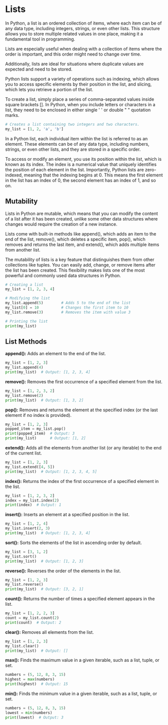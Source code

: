 # **Lists**

In Python, a list is an ordered collection of items, where each item can be of any data type, including integers, strings, or even other lists. This structure allows you to store multiple related values in one place, making it a fundamental tool in programming.

Lists are especially useful when dealing with a collection of items where the order is important, and this order might need to change over time.

Additionally, lists are ideal for situations where duplicate values are expected and need to be stored.

Python lists support a variety of operations such as indexing, which allows you to access specific elements by their position in the list, and slicing, which lets you retrieve a portion of the list.

To create a list, simply place a series of comma-separated values inside square brackets []. In Python, when you include letters or characters in a list, they need to be enclosed in either single ' ' or double " " quotation marks.

```python
# Creates a list containing two integers and two characters.
my_list = [1, 2, 'a', 'b'] 
```

In a Python list, each individual item within the list is referred to as an element. These elements can be of any data type, including numbers, strings, or even other lists, and they are stored in a specific order.

To access or modify an element, you use its position within the list, which is known as its index. The index is a numerical value that uniquely identifies the position of each element in the list. Importantly, Python lists are zero-indexed, meaning that the indexing begins at 0. This means the first element in the list has an index of 0, the second element has an index of 1, and so on.

## **Mutability**
Lists in Python are mutable, which means that you can modify the content of a list after it has been created, unlike some other data structures where changes would require the creation of a new instance.

Lists come with built-in methods like append(), which adds an item to the end of the list, remove(), which deletes a specific item, pop(), which removes and returns the last item, and extend(), which adds multiple items from another list.

The mutability of lists is a key feature that distinguishes them from other collections like tuples. You can easily add, change, or remove items after the list has been created. This flexibility makes lists one of the most powerful and commonly used data structures in Python.

```python
# Creating a list
my_list = [1, 2, 3, 4]

# Modifying the list
my_list.append(5)        # Adds 5 to the end of the list
my_list[0] = 10          # Changes the first item to 10
my_list.remove(3)        # Removes the item with value 3

# Printing the list
print(my_list)
```

## **List Methods**
**append():** Adds an element to the end of the list.
```python
my_list = [1, 2, 3]
my_list.append(4)
print(my_list)  # Output: [1, 2, 3, 4]
```

**remove():** Removes the first occurrence of a specified element from the list.
```python
my_list = [1, 2, 3, 2]
my_list.remove(2)
print(my_list)  # Output: [1, 3, 2]
```

**pop():** Removes and returns the element at the specified index (or the last element if no index is provided).
```python
my_list = [1, 2, 3]
popped_item = my_list.pop()
print(popped_item)  # Output: 3
print(my_list)      # Output: [1, 2]
```

**extend():** Adds all the elements from another list (or any iterable) to the end of the current list.
```python
my_list = [1, 2, 3]
my_list.extend([4, 5])
print(my_list)  # Output: [1, 2, 3, 4, 5]
```

**index():** Returns the index of the first occurrence of a specified element in the list.
```python
my_list = [1, 2, 3, 2]
index = my_list.index(2)
print(index)  # Output: 1
```

**insert():** Inserts an element at a specified position in the list.
```python
my_list = [1, 2, 4]
my_list.insert(2, 3)
print(my_list)  # Output: [1, 2, 3, 4]
```

**sort():** Sorts the elements of the list in ascending order by default.
```python
my_list = [3, 1, 2]
my_list.sort()
print(my_list)  # Output: [1, 2, 3]
```

**reverse():** Reverses the order of the elements in the list.
```python
my_list = [1, 2, 3]
my_list.reverse()
print(my_list)  # Output: [3, 2, 1]
```

**count():** Returns the number of times a specified element appears in the list.
```python
my_list = [1, 2, 2, 3]
count = my_list.count(2)
print(count)  # Output: 2
```

**clear():** Removes all elements from the list.
```python
my_list = [1, 2, 3]
my_list.clear()
print(my_list)  # Output: []
```

**max():** Finds the maximum value in a given iterable, such as a list, tuple, or set.
```python
numbers = (5, 12, 8, 3, 15)
highest = max(numbers)
print(highest)  # Output: 15
```

**min():** Finds the minimum value in a given iterable, such as a list, tuple, or set.
```python
numbers = (5, 12, 8, 3, 15)
lowest = min(numbers)
print(lowest)  # Output: 3
```